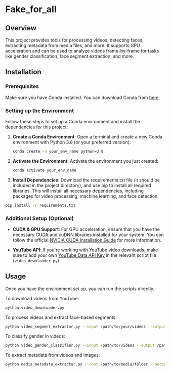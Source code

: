 # Fake_for_all


## Overview
This project provides tools for processing videos, detecting faces, extracting metadata from media files, and more. It supports GPU acceleration and can be used to analyze videos frame-by-frame for tasks like gender classification, face segment extraction, and more.

## Installation

### Prerequisites

Make sure you have Conda installed. You can download Conda from [here](https://docs.conda.io/projects/conda/en/latest/user-guide/install/).

### Setting up the Environment

Follow these steps to set up a Conda environment and install the dependencies for this project:

1. **Create a Conda Environment**:
   Open a terminal and create a new Conda environment with Python 3.8 (or your preferred version):

   ```bash
   conda create -n your_env_name python=3.8

2. **Activate the Environment**:
Activate the environment you just created:
    ```bash
    conda activate your_env_name
    
3. **Install Dependencies**:
Download the requirements.txt file (it should be included in the project directory), and use pip to install all required libraries. This will install all necessary dependencies, including packages for video processing, machine learning, and face detection:

```bash
pip install -r requirements.txt
```




### **Additional Setup (Optional)**

- **CUDA & GPU Support**: For GPU acceleration, ensure that you have the necessary CUDA and cuDNN libraries installed for your system. You can follow the official [NVIDIA CUDA Installation Guide](https://docs.nvidia.com/cuda/) for more information.

- **YouTube API**: If you're working with YouTube video downloads, make sure to add your own [YouTube Data API Key](https://developers.google.com/youtube/v3/getting-started) in the relevant script file (`video_downloader.py`).

## **Usage**

Once you have the environment set up, you can run the scripts directly.

To download videos from YouTube:
```bash
python video_downloader.py
```

To process videos and extract face-based segments:
```bash
python video_segment_extractor.py --input /path/to/your/videos --output /path/to/output/folder
```
To classify gender in videos:
```bash
python video_gender_classifier.py --input /path/to/videos --output /path/to/output/folder --result_csv gender_results.csv
```

To extract metadata from videos and images:
```bash
python media_metadata_extractor.py --root /path/to/media/folder --output /path/to/output/metadata.json.gz
```















